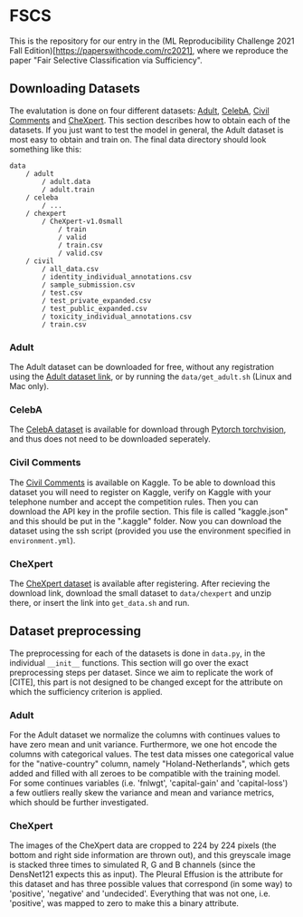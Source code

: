 # FSCS

This is the repository for our entry in the (ML Reproducibility Challenge 2021 Fall Edition)[https://paperswithcode.com/rc2021], where we reproduce the paper "Fair Selective Classification via Sufficiency". 

<!-- What was your motivation?
Why did you build this project? -->

## Downloading Datasets
The evalutation is done on four different datasets: [Adult](https://archive.ics.uci.edu/ml/datasets/adult), [CelebA](http://mmlab.ie.cuhk.edu.hk/projects/CelebA.html), [Civil Comments](https://www.kaggle.com/c/jigsaw-unintended-bias-in-toxicity-classification/data) and [CheXpert](https://stanfordmlgroup.github.io/competitions/chexpert/). This section describes how to obtain each of the datasets. If you just want to test the model in general, the Adult dataset is most easy to obtain and train on. The final data directory should look something like this:
```
data
    / adult
        / adult.data
        / adult.train
    / celeba
        / ...
    / chexpert
        / CheXpert-v1.0small
            / train
            / valid
            / train.csv
            / valid.csv
    / civil
        / all_data.csv
        / identity_individual_annotations.csv
        / sample_submission.csv
        / test.csv
        / test_private_expanded.csv
        / test_public_expanded.csv
        / toxicity_individual_annotations.csv
        / train.csv

```

### Adult
The Adult dataset can be downloaded for free, without any registration using the [Adult dataset link](https://archive.ics.uci.edu/ml/datasets/adult), or by running the `data/get_adult.sh` (Linux and Mac only).

### CelebA
The [CelebA dataset](http://mmlab.ie.cuhk.edu.hk/projects/CelebA.html) is available for download through [Pytorch torchvision](https://pytorch.org/vision/stable/datasets.html#celeba), and thus does not need to be downloaded seperately.

### Civil Comments
The [Civil Comments](https://www.kaggle.com/c/jigsaw-unintended-bias-in-toxicity-classification/data) is available on Kaggle. To be able to download this dataset you will need to register on Kaggle, verify on Kaggle with your telephone number and accept the competition rules. Then you can download the API key in the profile section. This file is called "kaggle.json" and this should be put in the ".kaggle" folder. Now you can download the dataset using the ssh script (provided you use the environment specified in `environment.yml`). 

### CheXpert
The [CheXpert dataset](https://stanfordmlgroup.github.io/competitions/chexpert/) is available after registering. After recieving the download link, download the small dataset to `data/chexpert` and unzip there, or insert the link into `get_data.sh` and run.

## Dataset preprocessing
The preprocessing for each of the datasets is done in `data.py`, in the individual `__init__` functions. This section will go over the exact preprocessing steps per dataset. Since we aim to replicate the work of [CITE], this part is not designed to be changed except for the attribute on which the sufficiency criterion is applied.

### Adult
For the Adult dataset we normalize the columns with continues values to have zero mean and unit variance. Furthermore, we one hot encode the columns with categorical values. The test data misses one categorical value for the "native-country" column, namely "Holand-Netherlands", which gets added and filled with all zeroes to be compatible with the training model. For some continues variables (i.e. 'fnlwgt', 'capital-gain' and 'capital-loss') a few outliers really skew the variance and mean and variance metrics, which should be further investigated.

### CheXpert
The images of the CheXpert data are cropped to 224 by 224 pixels (the bottom and right side information are thrown out), and this greyscale image is stacked three times to simulated R, G and B channels (since the DensNet121 expects this as input). The Pleural Effusion is the attribute for this dataset and has three possible values that correspond (in some way) to 'positive', 'negative' and 'undecided'. Everything that was not one, i.e. 'positive', was mapped to zero to make this a binary attribute.


